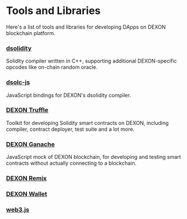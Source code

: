 # Tools and Libraries

Here's a list of tools and libraries for developing DApps on DEXON blockchain platform.

### [dsolidity](dsolidity.md)  
Solidity compiler written in C++, supporting additional DEXON-specific opcodes like on-chain random oracle.

### [dsolc-js](dsolc-js.md)  
JavaScript bindings for DEXON's dsolidity compiler.

### [DEXON Truffle](dexon-truffle.md)  
Toolkit for developing Solidity smart contracts on DEXON, including compiler, contract deployer, test suite and a lot more.

### [DEXON Ganache](dexon-ganache.md)  
JavaScript mock of DEXON blockchain, for developing and testing smart contracts without actually connecting to a blockchain.

### [DEXON Remix](dexon-remix.md)

### [DEXON Wallet](DEXON-Wallet.md)

### [web3.js](web3-js.md)

